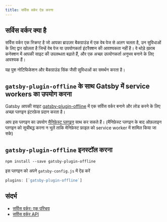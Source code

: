 ```yaml
---
title: सर्विस वर्कर ऐड करना
---
```


## सर्विस वर्कर क्या है

सर्विस वर्कर एक स्क्रिप्ट है जो आपका ब्राउज़र बैकग्राउंड में एक वेब पेज से अलग चलता है, उन सुविधाओं के लिए द्वार खोलता है जिन्हें वेब पेज या उपयोगकर्ता इंटरैक्शन की आवश्यकता नहीं है। वे थोड़े ख़राब कनेक्शन में आपकी साइट की उपलब्धता बढ़ाते हैं, और एक अच्छा उपयोगकर्ता अनुभव बनाने के लिए आवश्यक हैं।

यह पुश नोटिफिकेशन और बैकग्राउंड सिंक जैसी सुविधाओं का समर्थन करता है।

## `gatsby-plugin-offline` के साथ Gatsby में service workers का उपयोग करना

Gatsby आपकी साइट [gatsby-plugin-offline](https://www.npmjs.com/package/gatsby-plugin-offline) में एक सर्विस वर्कर बनाने और लोड करने के लिए अच्छा प्लगइन इंटरफ़ेस प्रदान करता है।

आप इस प्लगइन का उपयोग [मैनिफ़ेस्ट प्लगइन](https://www.npmjs.com/package/gatsby-plugin-manifest) साथ कर सकते हैं। (मैनिफ़ेस्ट प्लगइन के बाद ऑफ़लाइन प्लगइन को सूचीबद्ध करना न भूलें ताकि मेनिफ़ेस्ट फ़ाइल को service worker में शामिल किया जा सके)

##  `gatsby-plugin-offline` इनस्टॉल करना

`npm install --save gatsby-plugin-offline`

इस प्लगइन को अपने `gatsby-config.js` में ऐड करें

```javascript:title=gatsby-config.js
plugins: [`gatsby-plugin-offline`]
```

## संदर्भ

- [सर्विस वर्कर: एक परिचय](https://developers.google.com/web/fundamentals/primers/service-workers/)
- [सर्विस वर्कर API](https://developer.mozilla.org/en-US/docs/Web/API/Service_Worker_API)
